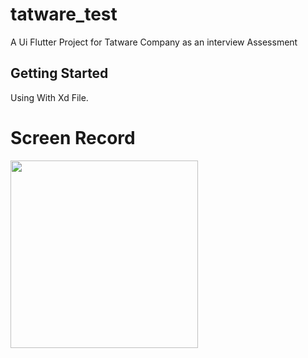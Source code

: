 # tatware_test

A Ui Flutter Project for Tatware Company as an interview Assessment 

## Getting Started

Using With Xd File.

# Screen Record

  <img src="https://user-images.githubusercontent.com/95647394/194714495-ae10ef40-41b2-44c0-925d-5ed597879113.mp4" width="300">





